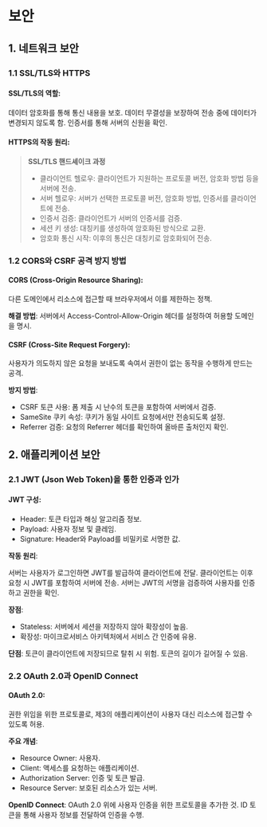 # 보안
## 1. 네트워크 보안
### 1.1 SSL/TLS와 HTTPS

#### SSL/TLS의 역할:

데이터 암호화를 통해 통신 내용을 보호.
데이터 무결성을 보장하여 전송 중에 데이터가 변경되지 않도록 함.
인증서를 통해 서버의 신원을 확인.

#### HTTPS의 작동 원리:

> **SSL/TLS 핸드셰이크 과정**
>
>    - 클라이언트 헬로우: 클라이언트가 지원하는 프로토콜 버전, 암호화 방법 등을 서버에 전송.
>    - 서버 헬로우: 서버가 선택한 프로토콜 버전, 암호화 방법, 인증서를 클라이언트에 전송.
>    - 인증서 검증: 클라이언트가 서버의 인증서를 검증.
>    - 세션 키 생성: 대칭키를 생성하여 암호화된 방식으로 교환.
>    - 암호화 통신 시작: 이후의 통신은 대칭키로 암호화되어 전송.

### 1.2 CORS와 CSRF 공격 방지 방법
#### CORS (Cross-Origin Resource Sharing):

다른 도메인에서 리소스에 접근할 때 브라우저에서 이를 제한하는 정책.

**해결 방법**:
서버에서 Access-Control-Allow-Origin 헤더를 설정하여 허용할 도메인을 명시.

#### CSRF (Cross-Site Request Forgery):

사용자가 의도하지 않은 요청을 보내도록 속여서 권한이 없는 동작을 수행하게 만드는 공격.

**방지 방법**:
- CSRF 토큰 사용: 폼 제출 시 난수의 토큰을 포함하여 서버에서 검증.
- SameSite 쿠키 속성: 쿠키가 동일 사이트 요청에서만 전송되도록 설정.
- Referrer 검증: 요청의 Referrer 헤더를 확인하여 올바른 출처인지 확인.

## 2. 애플리케이션 보안
### 2.1 JWT (Json Web Token)을 통한 인증과 인가
#### JWT 구성:

- Header: 토큰 타입과 해싱 알고리즘 정보.
- Payload: 사용자 정보 및 클레임.
- Signature: Header와 Payload를 비밀키로 서명한 값.

**작동 원리**:

서버는 사용자가 로그인하면 JWT를 발급하여 클라이언트에 전달.
클라이언트는 이후 요청 시 JWT를 포함하여 서버에 전송.
서버는 JWT의 서명을 검증하여 사용자를 인증하고 권한을 확인.

**장점**:

- Stateless: 서버에서 세션을 저장하지 않아 확장성이 높음.
- 확장성: 마이크로서비스 아키텍처에서 서비스 간 인증에 유용.

**단점**:
토큰이 클라이언트에 저장되므로 탈취 시 위험.
토큰의 길이가 길어질 수 있음.

### 2.2 OAuth 2.0과 OpenID Connect
#### OAuth 2.0:

권한 위임을 위한 프로토콜로, 제3의 애플리케이션이 사용자 대신 리소스에 접근할 수 있도록 허용.

**주요 개념**:
- Resource Owner: 사용자.
- Client: 액세스를 요청하는 애플리케이션.
- Authorization Server: 인증 및 토큰 발급.
- Resource Server: 보호된 리소스가 있는 서버.

**OpenID Connect**:
OAuth 2.0 위에 사용자 인증을 위한 프로토콜을 추가한 것.
ID 토큰을 통해 사용자 정보를 전달하여 인증을 수행.